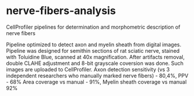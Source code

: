 # nerve-fibers-analysis
CellProfiler pipelines for determination and morphometric description of nerve fibers

Pipeline optimized to detect axon and myelin sheath from digital images. Pipeline was designed for semithin sections of rat sciatic nerve, stained with Toluidine Blue, scanned at 40x magnification. After artifacts removal, double CLAHE adjustment and 8-bit grayscale coversion was done. Such images are uploaded to CellProfiler. 
Axon detection sensitivity (vs 3 independent researchers who manually marked nerve fibers) - 80,4%, PPV - 68%
Area coverage vs manual - 91%, Myelin sheath coverage vs manual 92%
